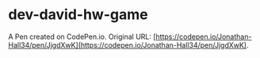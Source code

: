 # dev-david-hw-game

A Pen created on CodePen.io. Original URL: [https://codepen.io/Jonathan-Hall34/pen/JjgdXwK](https://codepen.io/Jonathan-Hall34/pen/JjgdXwK).

